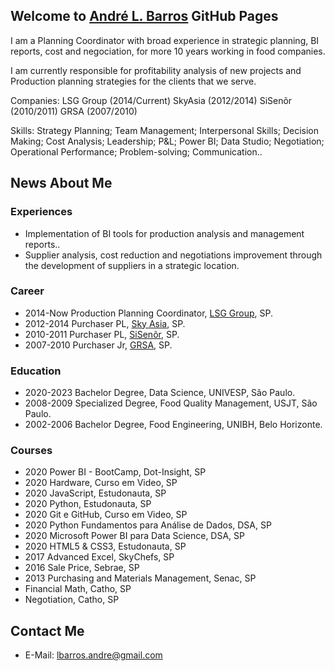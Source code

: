 ## Welcome to [André L. Barros](https://github.com/lbarrosandre) GitHub Pages

I am a Planning Coordinator with broad experience in strategic planning, BI reports, cost and negociation, for more 10 years working in food companies. 

I am currently responsible for profitability analysis of new projects and Production planning strategies for the clients that we serve.

Companies: 
LSG Group (2014/Current) 
SkyAsia (2012/2014) 
SiSenõr (2010/2011) 
GRSA (2007/2010)

Skills: Strategy Planning; Team Management; Interpersonal Skills; Decision Making; Cost Analysis; Leadership; P&L; Power BI; Data Studio; Negotiation; Operational Performance;  Problem-solving; Communication..

## News About Me
### Experiences
* Implementation of BI tools for production analysis and management reports..
* Supplier analysis, cost reduction and negotiations improvement through the development of suppliers in a strategic location.

### Career
* 2014-Now  Production Planning Coordinator,  [LSG Group](https://www.lsg-group.com), SP.
* 2012-2014  Purchaser PL, [Sky Asia](http://www.skyasia.com.br), SP.
* 2010-2011  Purchaser PL, [SiSenõr](https://sisenor.com.br), SP.
* 2007-2010  Purchaser Jr, [GRSA](http://www.grsa.com.br), SP.

### Education
* 2020-2023 Bachelor Degree, Data Science, UNIVESP, São Paulo.
* 2008-2009 Specialized Degree, Food Quality Management, USJT, São Paulo.
* 2002-2006 Bachelor Degree, Food Engineering, UNIBH, Belo Horizonte.

### Courses
* 2020 Power BI - BootCamp, Dot-Insight, SP 
* 2020 Hardware, Curso em Video, SP
* 2020 JavaScript, Estudonauta, SP
* 2020 Python, Estudonauta, SP
* 2020 Git e GitHub, Curso em Video, SP
* 2020 Python Fundamentos para Análise de Dados, DSA, SP
* 2020 Microsoft Power BI para Data Science, DSA, SP
* 2020 HTML5 & CSS3, Estudonauta, SP
* 2017 Advanced Excel, SkyChefs, SP
* 2016 Sale Price, Sebrae, SP
* 2013 Purchasing and Materials Management, Senac, SP
* Financial Math, Catho, SP
* Negotiation, Catho, SP

## Contact Me
* E-Mail: lbarros.andre@gmail.com


